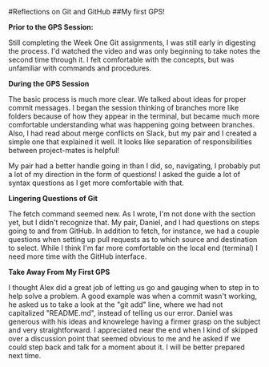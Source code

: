 #Reflections on Git and GitHub
##My first GPS!

**Prior to the GPS Session:**

Still completing the Week One Git assignments, I was still early in digesting the process.  I'd watched the video and was only beginning to take notes the second time through it.  I felt comfortable with the concepts, but was unfamiliar with commands and procedures.

**During the GPS Session**

The basic process is much more clear.  We talked about ideas for proper commit messages.  I began the session thinking of branches more like folders because of how they appear in the terminal, but became much more comfortable understanding what was happening going between branches.  Also, I had read about merge conflicts on Slack, but my pair and I created a simple one that explained it well.  It looks like separation of responsibilities between project-mates is helpful!

My pair had a better handle going in than I did, so, navigating, I probably put a lot of my direction in the form of questions!  I asked the guide a lot of syntax questions as I get more comfortable with that.

**Lingering Questions of Git**

The fetch command seemed new.  As I wrote, I'm not done with the section yet, but I didn't recognize that.  My pair, Daniel, and I had questions on steps going to and from GitHub.  In addition to fetch, for instance, we had a couple questions when setting up pull requests as to which source and destination to select.  While I think I'm far more comfortable on the local end (terminal) I need more time with the GitHub interface.

**Take Away From My First GPS**

I thought Alex did a great job of letting us go and gauging when to step in to help solve a problem.  A good example was when a commit wasn't working, he asked us to take a look at the "git add" line, where we had not capitalized "README.md", instead of telling us our error.  Daniel was generous with his ideas and knowelege having a firmer grasp on the subject and very straightforward.  I appreciated near the end when I kind of skipped over a discussion point that seemed obvious to me and he asked if we could step back and talk for a moment about it.  I will be better prepared next time.